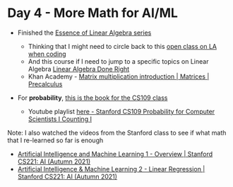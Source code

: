 # Day 4 - More Math for AI/ML

* Finished the [Essence of Linear Algebra series](https://www.youtube.com/playlist?list=PLZHQObOWTQDPD3MizzM2xVFitgF8hE_ab)	

    * Thinking that I might need to circle back to this [open class on LA when coding](https://github.com/fastai/numerical-linear-algebra)
    * And this course if I need to jump to a specific topics on Linear Algebra [Linear Algebra Done Right](https://www.youtube.com/playlist?list=PLGAnmvB9m7zOBVCZBUUmSinFV0wEir2Vw)
    *  Khan Academy - [Matrix multiplication introduction | Matrices | Precalculus](https://www.youtube.com/watch?v=kT4Mp9EdVqs) 

* For **probability**, [this is the book for the CS109 class](https://chrispiech.github.io/probabilityForComputerScientists/en/index.html)
    * Youtube playlist [here - Stanford CS109 Probability for Computer Scientists I Counting I](https://www.youtube.com/watch?v=2MuDZIAzBMY&list=PLoROMvodv4rOpr_A7B9SriE_iZmkanvUg)

Note: I also watched the videos from the Stanford class to see if what math that I re-learned so far is enough
* [Artificial Intelligence and Machine Learning 1 - Overview | Stanford CS221: AI (Autumn 2021)](https://www.youtube.com/watch?v=mtrYwgIrRNk)
* [Artificial Intelligence & Machine Learning 2 - Linear Regression | Stanford CS221: AI (Autumn 2021)](https://www.youtube.com/watch?v=nEWNNt2KmfQ)

